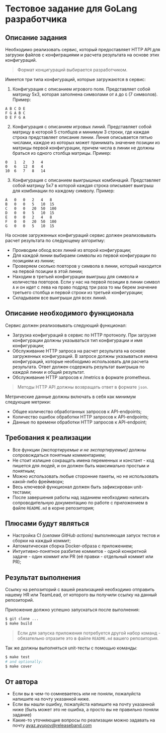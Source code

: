 # Тестовое задание для GoLang разработчика

## Описание задания

Необходимо реализовать сервис, который предоставляет HTTP API для загрузки 
файлов с конфиграциями и расчета результата на основе этих конфигураций.

> Формат концигураций выбирается разработчиком.

Имеется три типа конфигураций, которые загружаются в сервис:

1) Конфигурация с описанием игрового поля. Представляет собой матрицу 5x3, 
которая заполнена символами от `A` до `G` (7 символов). Пример:
```
A B C D E
F G A B C
D E F G A
```
2) Конфигурация с описанием игровых линий. Представляет собой матрицу в которой 
5 столбцов и минимум 3 строки, где каждая строка представляет описание линии. 
Линия описывается пятью числами, каждое из которых может принимать значение 
позиции из матрицы первой конфигурации, причем числа в линии не должны браться 
из одного столбца матрицы. Пример:
```
0   1   2   3   4
0   6   12  8   4
10  6   7   8   14
```
3) Конфигурация с описанием выигрышных комбинаций. Представляет собой матрицу
5x7 в которой каждая строка описывает выигрыш для комбинации по каждому символу. 
Пример:
```
A   0   0   2   4   8
B   0   0   5   10  15
C   0   0   20  50  100
D   0   0   5   10  15
E   0   0   2   4   8
F   0   0   20  50  100
G   0   0   5   10  15
```

На основе загруженных конфигураций сервис должен реализовывать расчет результата 
по следующему алгоритму:

* Проиводим обход всех линий из второй конфигурации;
* Для каждой линии выбираем символы из первой конфигурации по позициям из линии;
* Проверяем сколько повторов у символа в линии, который находится на первой 
позиции в этой линии;
* Находим в третьей конфигурации выигрыш для символа и количества повторов. Если 
у нас на первой позиции в линии символ `A` и он идет с лева на право подряд три 
раза то мы берем значение третьего столбца и первой строки из третьей 
конфигурации;
* Складываем все выигрыши для всех линий.

## Описание необходимого функционала

Сервис должен реализовывать следующий функционал:

* Загрузка конфигураций в сервис по HTTP протоколу. При загрузке конфигурации 
должны указываться тип конфигурации и имя конфигурации;
* Обслуживание HTTP запроса на расчет результата на основе загруженных 
конфигураций. В запросе должны указываться имена конфигураций, которые 
необходимо использовать для расчета результата. Ответ должен содержать 
результат выигрыша по каждой линии и общий результат.
* Обслуживание HTTP запросов к /metrics в формате prometheus.

> Методы HTTP API должны возвращать ответ в формате `json`.

Метрические данные должны включать в себя как минимум следующие метрики:

* Общее количество обработанных запросов к API-endpoints;
* Количество ошибок обработки HTTP запросов к API-endpoints;
* Данные по времени обработки HTTP запросов к API-endpoint;

## Требования к реализации
 
* Все функции _(экспортируемые и не экспортируемые)_ должны сопровождаться 
понятным комментарием;
* Не стоит излишне сокращать имена переменных и констант - код пишется для людей, 
и он должен быть максимально простым и понятным;
* Можно использовать любые сторонние пакеты, но не использовать какой-либо фреймворк;
* Весь ключевой функционал должен быть зафиксирован unit-тестами;
* После завершения работы над заданием необходимо написать сопроводительную 
документацию по работе с приложением в файле `README.md` в корне репозитория;

## Плюсами будут являться

- Настройка CI _(силами GitHub actions)_ выполняющая запуск тестов и сборки 
на каждый коммит;
- Автоматическая сборка Docker-образа с приложением;
- Интуитивно-понятное разбитие коммитов - одной конкретной задаче - один 
коммит или PR (её правки - отдельный коммит или PR);

## Результат выполнения

Ссылку на репозиторий с вашей реализацией необходимо отправить нашему 
HR или TeamLead, от которого вы получили ссылку на данный репозиторий.

Приложение должно успешно запускаться после выполнения:

```bash
$ git clone ...
$ make build
```

> Если для запуска приложения потребуется другой набор команд - обязательно 
> отразите это в файле `README.md` вашего репозитория.

Так же должны выполняться unit-тесты с помощью команды:

```bash
$ make test
# and optionally:
$ make cover
```

## От автора
* Если вы в чем-то сомневаетесь или не поняли, пожалуйста напишите на почту 
указанной ниже.
* Если вы нашли ошибку, пожалуйста напишите на почту указанной ниже (быть может 
это не ошибка, а просто вы не правильно поняли задание)
* Какие-то уточняющие вопросы по реализации можно задавать на почту 
ayaz.ayupov@releaseband.com
